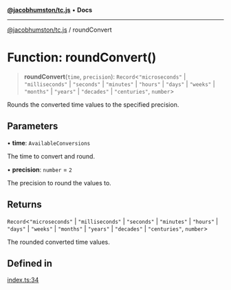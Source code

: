 [**@jacobhumston/tc.js**](../README.md) • **Docs**

---

[@jacobhumston/tc.js](../globals.md) / roundConvert

# Function: roundConvert()

> **roundConvert**(`time`, `precision`): `Record`\<`"microseconds"` \| `"milliseconds"` \| `"seconds"` \| `"minutes"` \| `"hours"` \| `"days"` \| `"weeks"` \| `"months"` \| `"years"` \| `"decades"` \| `"centuries"`, `number`\>

Rounds the converted time values to the specified precision.

## Parameters

• **time**: `AvailableConversions`

The time to convert and round.

• **precision**: `number` = `2`

The precision to round the values to.

## Returns

`Record`\<`"microseconds"` \| `"milliseconds"` \| `"seconds"` \| `"minutes"` \| `"hours"` \| `"days"` \| `"weeks"` \| `"months"` \| `"years"` \| `"decades"` \| `"centuries"`, `number`\>

The rounded converted time values.

## Defined in

[index.ts:34](https://github.com/jacobhumston/tc.js/blob/79a5a3b0a72caa4bc5975a04426fec9285a7dafb/src/index.ts#L34)
